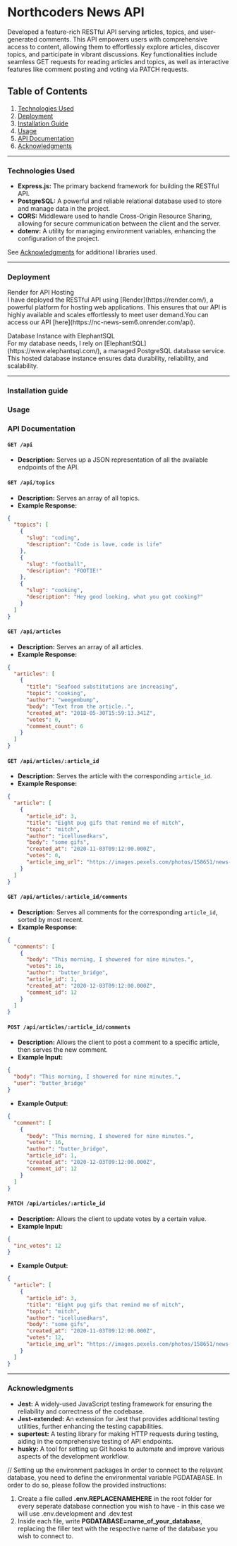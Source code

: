 
# Northcoders News API

Developed a feature-rich RESTful API serving articles, topics, and user-generated comments. This API empowers users with comprehensive access to content, allowing them to effortlessly explore articles, discover topics, and participate in vibrant discussions. Key functionalities include seamless GET requests for reading articles and topics, as well as interactive features like comment posting and voting via PATCH requests.


## Table of Contents
1. [Technologies Used](#TechUsed)
2. [Deployment](#Deployment)
3. [Installation Guide](#Installation)
4. [Usage](#Usage)
5. [API Documentation](#APIDocs)
6. [Acknowledgments](#Acknowledgments)

***

### Technologies Used <a name="TechUsed"></a>
- **Express.js:** The primary backend framework for building the RESTful API. 
- **PostgreSQL:** A powerful and reliable relational database used to store and manage data in the project. 
- **CORS:** Middleware used to handle Cross-Origin Resource Sharing, allowing for secure communication between the client and the server.
- **dotenv:** A utility for managing environment variables, enhancing the configuration of the project.

See [Acknowledgments](#Acknowledgments) for additional libraries used.

***

### Deployment <a name="Deployment"></a>
<p>Render for API Hosting<br>
I have deployed the RESTful API using [Render](https://render.com/), a powerful platform for hosting web applications. This ensures that our API is highly available and scales effortlessly to meet user demand.You can access our API [here](https://nc-news-sem6.onrender.com/api).</p>

<p>Database Instance with ElephantSQL<br>
For my database needs, I rely on [ElephantSQL](https://www.elephantsql.com/), a managed PostgreSQL database service. This hosted database instance ensures data durability, reliability, and scalability.</p>

***

### Installation guide <a name="Installation"></a>

### Usage <a name="Usage"></a>

### API Documentation <a name="APIDocs"></a>

#### `GET /api`

- **Description:** Serves up a JSON representation of all the available endpoints of the API.

#### `GET /api/topics`

- **Description:** Serves an array of all topics.
- **Example Response:**
```json
{
  "topics": [
    {
      "slug": "coding",
      "description": "Code is love, code is life"
    },
    {
      "slug": "football",
      "description": "FOOTIE!"
    },
    {
      "slug": "cooking",
      "description": "Hey good looking, what you got cooking?"
    }
  ]
}
```

#### `GET /api/articles`

- **Description:** Serves an array of all articles.
- **Example Response:**
```json
{
  "articles": [
    {
      "title": "Seafood substitutions are increasing",
      "topic": "cooking",
      "author": "weegembump",
      "body": "Text from the article..",
      "created_at": "2018-05-30T15:59:13.341Z",
      "votes": 0,
      "comment_count": 6
    }
  ]
}
```

#### `GET /api/articles/:article_id`

- **Description:** Serves the article with the corresponding `article_id`.
- **Example Response:**

```json
{
  "article": [
    {
      "article_id": 3,
      "title": "Eight pug gifs that remind me of mitch",
      "topic": "mitch",
      "author": "icellusedkars",
      "body": "some gifs",
      "created_at": "2020-11-03T09:12:00.000Z",
      "votes": 0,
      "article_img_url": "https://images.pexels.com/photos/158651/news-newsletter-newspaper-information-158651.jpeg?w=700&h=700"
    }
  ]
}
```

#### `GET /api/articles/:article_id/comments`

- **Description:** Serves all comments for the corresponding `article_id`, sorted by most recent.
- **Example Response:**

```json
{
  "comments": [
    {
      "body": "This morning, I showered for nine minutes.",
      "votes": 16,
      "author": "butter_bridge",
      "article_id": 1,
      "created_at": "2020-12-03T09:12:00.000Z",
      "comment_id": 12
    }
  ]
}
```

#### `POST /api/articles/:article_id/comments`

- **Description:** Allows the client to post a comment to a specific article, then serves the new comment.
- **Example Input:**

```json
{
  "body": "This morning, I showered for nine minutes.",
  "user": "butter_bridge"
}
```
- **Example Output:**

```json
{
  "comment": [
    {
      "body": "This morning, I showered for nine minutes.",
      "votes": 16,
      "author": "butter_bridge",
      "article_id": 1,
      "created_at": "2020-12-03T09:12:00.000Z",
      "comment_id": 12
    }
  ]
}
```

#### `PATCH /api/articles/:article_id`

- **Description:** Allows the client to update votes by a certain value.
- **Example Input:**

```json
{
  "inc_votes": 12
}
```
- **Example Output:**
```json
{
  "article": [
    {
      "article_id": 3,
      "title": "Eight pug gifs that remind me of mitch",
      "topic": "mitch",
      "author": "icellusedkars",
      "body": "some gifs",
      "created_at": "2020-11-03T09:12:00.000Z",
      "votes": 12,
      "article_img_url": "https://images.pexels.com/photos/158651/news-newsletter-newspaper-information-158651.jpeg?w=700&h=700"
    }
  ]
}
```
***

### Acknowledgments <a name="Acknowledgments"></a>
- **Jest:** A widely-used JavaScript testing framework for ensuring the reliability and correctness of the codebase.
- **Jest-extended:** An extension for Jest that provides additional testing utilities, further enhancing the testing capabilities.
- **supertest:** A testing library for making HTTP requests during testing, aiding in the comprehensive testing of API endpoints. 
- **husky:** A tool for setting up Git hooks to automate and improve various aspects of the development workflow.

// Setting up the environment packages
In order to connect to the relavant database, you need to define the environmental variable PGDATABASE. In order to do so, please follow the provided instructions:

1. Create a file called **.env.REPLACENAMEHERE** in the root folder for every seperate database connection you wish to have - in this case we will use .env.development and .dev.test
2. Inside each file, write **PGDATABASE=name_of_your_database**, replacing the filler text with the respective name of the database you wish to connect to.


